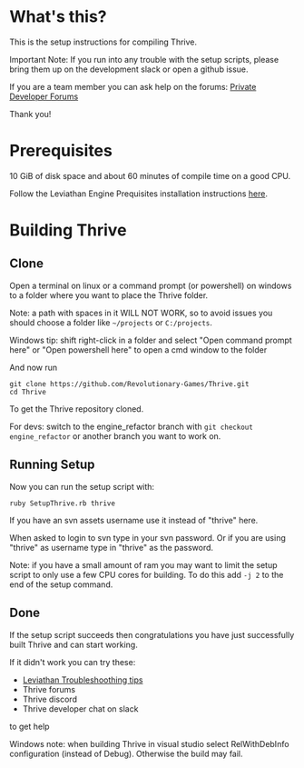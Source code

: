 What's this?
============

This is the setup instructions for compiling Thrive.

Important Note: If you run into any trouble with the setup scripts, please 
bring them up on the development slack or open a github issue.

If you are a team member you can ask help on the forums:
    [Private Developer Forums](http://forum.revolutionarygamesstudio.com/)

Thank you!

Prerequisites
=============

10 GiB of disk space and about 60 minutes of compile time on a good CPU.

Follow the Leviathan Engine Prequisites installation instructions
[here](https://leviathanengine.com/doc/develop/Documentation/html/dc/d9e/prerequisites.html).

Building Thrive
===============

Clone
-----

Open a terminal on linux or a command prompt (or powershell) on windows to a folder where you want to place the Thrive folder.

Note: a path with spaces in it WILL NOT WORK, so to avoid issues
you should choose a folder like `~/projects` or `C:/projects`.

Windows tip: shift right-click in a folder and select "Open command
prompt here" or "Open powershell here" to open a cmd window to the
folder

And now run

```
git clone https://github.com/Revolutionary-Games/Thrive.git
cd Thrive
```

To get the Thrive repository cloned.

For devs: switch to the engine_refactor branch with `git checkout
engine_refactor` or another branch you want to work on.


Running Setup
-------------

Now you can run the setup script with:

```
ruby SetupThrive.rb thrive
```

If you have an svn assets username use it instead of "thrive" here.

When asked to login to svn type in your svn password. Or if you are
using "thrive" as username type in "thrive" as the password.

Note: if you have a small amount of ram you may want to limit the
setup script to only use a few CPU cores for building. To do this add
`-j 2` to the end of the setup command.

Done
----

If the setup script succeeds then congratulations you have just
successfully built Thrive and can start working.

If it didn't work you can try these:
- [Leviathan Troubleshoothing tips](https://leviathanengine.com/doc/develop/Documentation/html/dc/dca/compiling_leviathan.html#compile_troubleshooting)
- Thrive forums
- Thrive discord
- Thrive developer chat on slack

to get help

Windows note: when building Thrive in visual studio select
RelWithDebInfo configuration (instead of Debug). Otherwise the build
may fail.
